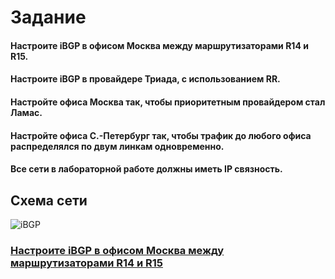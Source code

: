 # Задание

#### Настроите iBGP в офисом Москва между маршрутизаторами R14 и R15.
#### Настроите iBGP в провайдере Триада, с использованием RR.
#### Настройте офиса Москва так, чтобы приоритетным провайдером стал Ламас.
#### Настройте офиса С.-Петербург так, чтобы трафик до любого офиса распределялся по двум линкам одновременно.
#### Все сети в лабораторной работе должны иметь IP связность.

## Схема сети
![iBGP](https://user-images.githubusercontent.com/112701413/206242319-ddac228f-cd39-4130-838b-684ac47aff77.jpg)


### [Настроите iBGP в офисом Москва между маршрутизаторами R14 и R15]()
